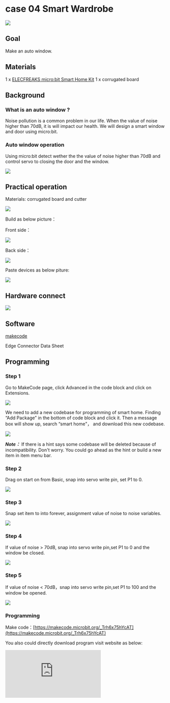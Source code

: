 ﻿# case 04 Smart Wardrobe

![](https://wiki-media-ef.oss-cn-hongkong.aliyuncs.com//images/1BOixPA.jpg)
## Goal



 Make an auto window.

## Materials


1 x [ELECFREAKS micro:bit Smart Home Kit](https://www.elecfreaks.com/micro-bit-smart-home-kit.html)
 1 x corrugated board

## Background

### What is an auto window ?
  Noise pollution is a common problem in our life. When the value of noise higher than 70dB, it is will impact our health. We will design a smart window and door using micro:bit.

### Auto window operation
 Using micro:bit detect wether the the value of noise higher than 70dB and control servo to closing the door and the window.

![](https://wiki-media-ef.oss-cn-hongkong.aliyuncs.com//images/g674G7D.png)

## Practical operation

Materials: corrugated board and cutter

![](https://wiki-media-ef.oss-cn-hongkong.aliyuncs.com//images/PuJE7uj.jpg)

Build as below picture：

Front side：

![](https://wiki-media-ef.oss-cn-hongkong.aliyuncs.com//images/sPzbv3R.jpg)

Back side：

![](https://wiki-media-ef.oss-cn-hongkong.aliyuncs.com//images/hvyJ9Ow.jpg)

Paste devices as below piture:

![](https://wiki-media-ef.oss-cn-hongkong.aliyuncs.com//images/oSZrVnY.jpg)


## Hardware connect

![](https://wiki-media-ef.oss-cn-hongkong.aliyuncs.com//images/hOlsKaR.png)






## Software

[makecode](https://makecode.microbit.org/#)

Edge Connector Data Sheet



## Programming

### Step 1
Go to MakeCode page, click Advanced in the code block and click on Extensions.

![](https://wiki-media-ef.oss-cn-hongkong.aliyuncs.com//images/2qCyzQ7.png)

We need to add a new codebase for programming of smart home. Finding “Add Package” in the bottom of code block and click it. Then a message box will show up, search “smart home"， and download this new codebase.

![](https://wiki-media-ef.oss-cn-hongkong.aliyuncs.com//images/QR2s7LD.png)

***Note：*** If there is a hint says some codebase will be deleted because of incompatibility. Don't worry. You could go ahead as the hint or build a new item in item menu bar.


### Step 2

Drag on start on from Basic, snap into servo write pin, set P1 to 0.


![](https://wiki-media-ef.oss-cn-hongkong.aliyuncs.com//images/cAwF1Yb.png)

### Step 3

Snap set item to into forever, assignment value of noise to noise variables.

![](https://wiki-media-ef.oss-cn-hongkong.aliyuncs.com//images/V2ptpb6.png)

### Step 4

If value of noise > 70dB, snap into servo write pin,set P1 to 0 and the window be closed.

![](https://wiki-media-ef.oss-cn-hongkong.aliyuncs.com//images/RGf9xF5.png)

### Step 5
If value of noise < 70dB，snap into servo write pin,set P1 to 100 and the window be opened.

![](https://wiki-media-ef.oss-cn-hongkong.aliyuncs.com//images/5VmbsGn.png)
### Programming

Make code：[https://makecode.microbit.org/_Trh6x75hYcAT](https://makecode.microbit.org/_Trh6x75hYcAT)

You also could directly download program visit website as below:

<div
    style={{
        position: 'relative',
        paddingBottom: '60%',
        overflow: 'hidden',
    }}
>
    <iframe
        src="https://makecode.microbit.org/_Trh6x75hYcAT"
        frameborder="0"
        sandbox="allow-popups allow-forms allow-scripts allow-same-origin"
        style={{
            position: 'absolute',
            width: '100%',
            height: '100%',
        }}
    />
</div>

## Result

micro:bit driving servo open the window when value of noise > 70dB.

Front side：
![](https://wiki-media-ef.oss-cn-hongkong.aliyuncs.com//images/2JsAZKA.jpg)

Back side：
![](https://wiki-media-ef.oss-cn-hongkong.aliyuncs.com//images/rGIkINB.jpg)

## Think

How to know wether open the window on room temperature.

## Questions



## More information
